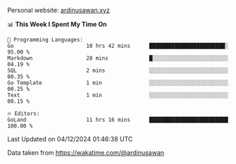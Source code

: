 Personal website: [ardinusawan.xyz](https://ardinusawan.xyz)

<!--START_SECTION:waka-->
📊 **This Week I Spent My Time On** 

```text
💬 Programming Languages: 
Go                       10 hrs 42 mins      ████████████████████████░   95.00 % 
Markdown                 28 mins             █░░░░░░░░░░░░░░░░░░░░░░░░   04.19 % 
SQL                      2 mins              ░░░░░░░░░░░░░░░░░░░░░░░░░   00.35 % 
Go Template              1 min               ░░░░░░░░░░░░░░░░░░░░░░░░░   00.25 % 
Text                     1 min               ░░░░░░░░░░░░░░░░░░░░░░░░░   00.15 % 

🔥 Editors: 
GoLand                   11 hrs 16 mins      █████████████████████████   100.00 % 
```


 Last Updated on 04/12/2024 01:46:38 UTC
<!--END_SECTION:waka-->
Data taken from https://wakatime.com/@ardinusawan
